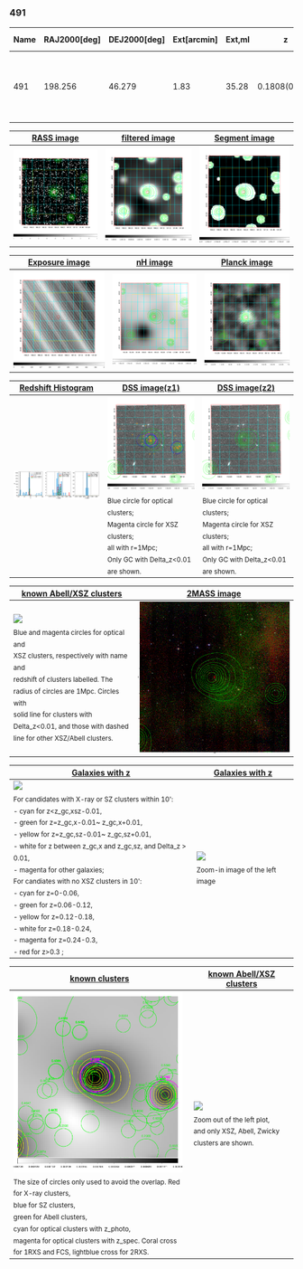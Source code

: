 <div STYLE="page-break-after: always;"></div>

### 491

|Name|RAJ2000[deg]|DEJ2000[deg] |Ext[arcmin]| Ext,ml | z | z_src| C|GC(XSZ,Delta_z<0.01)| GC(OPT,Delta_z<0.01)|GC| R_sig[arcmin] | R500[arcmin] | R500[Mpc]| CRsig[c/s] | CR500[c/s] |L500[1E44 erg/s]|F500[1E-12 erg/s/cm^2]| M500[1E14 Msun]|Tx[keV]|Cnt_sig|Beta|Rc[arcmin]|Comment|Alias|
|---|---|---|---|---|---|------|---|--------|---------|----------|---|---|---|---|---|---|---|---|---|---|---|---|---|---|
|491| 198.256| 46.279| 1.83| 35.28| 0.1808(0.005)| z1, z_xsz| B| F20, MCXC, PSZ2, SPI, Tar| A, C, N, RM, W| A, C, F20, MCXC, N, PSZ2, SPI, Tar, W| 12.212| 5.745| 1.050| 0.165(0.029)| 0.151(0.027)| 2.842(0.292)| 3.095(0.318)| 3.93(0.19)| 5.28(0.17)| 94.4| 0.838(-0.128+0.109)| 4.359(-0.909+0.722)| -| k176|

|[RASS image](../image/491/491_img.pdf)|[filtered image](../image/491/491_fil.pdf)|[Segment image](../image/491/491_seg.pdf)|
|-------------------|--------------------|-------------------|
| <img src="../image/491/491_img.png" width="300">  | <img src="../image/491/491_fil.png" width="300">   | <img src="../image/491/491_seg.png" width="300">  |

|[Exposure image](../image/491/491_mex.pdf)| [nH image](../image/491/491_nh.pdf)| [Planck image](../image/491/491_p.pdf)|
|-------------------|--------------------|-------------------|
|<img src="../image/491/491_mex.png" width="300">   | <img src="../image/491/491_nh.png" width="300">    | <img src="../image/491/491_p.png" width="300"> |

|[Redshift Histogram](../image/491/491_zg.pdf) | [DSS image(z1)](../image/491/491_dss_z1.pdf)      |  [DSS image(z2)](../image/491/491_dss_z2.pdf)    |
|-------------------|--------------------|-------------------|
|<img src="../image/491/491_zg.png" width="300"> |<img src="../image/491/491_dss_z1.png" width="300"> <sub><br>Blue circle for optical clusters; <br>Magenta circle for XSZ clusters; <br>all with r=1Mpc; <br>Only GC with Delta_z<0.01 are shown. </sub>| <img src="../image/491/491_dss_z2.png" width="300"><sub><br>Blue circle for optical clusters; <br>Magenta circle for XSZ clusters; <br>all with r=1Mpc; <br>Only GC with Delta_z<0.01 are shown. </sub> |

|[known Abell/XSZ clusters](../image/491/491_m.pdf) | [2MASS image](../image/491/491_2mass.pdf)      |
|-------------------|-------------------|
|<img src=../image/491/491_m.png width="300"> <br><sub>Blue and magenta circles for optical and <br>XSZ clusters, respectively with name and <br>redshift of clusters labelled. The <br>radius of circles are 1Mpc. Circles with <br>solid line for clusters with <br>Delta_z<0.01, and those with dashed <br>line for other XSZ/Abell clusters.        </sub>|<img src="../image/491/491_2mass.png" width="300">  |

|[Galaxies with z](../image/491/491_opt_ned.pdf) |[Galaxies with z](../image/491/491_opt_ned_zoom.pdf) |
|-------------------|-------------------|
| <img src=../image/491/491_opt_ned.png width="300"> <br><sub> For candidates with X-ray or SZ clusters within 10': <br> - cyan for z<z_gc,xsz-0.01, <br> - green for z=z_gc,x-0.01~ z_gc,x+0.01, <br> - yellow for z=z_gc,sz-0.01~ z_gc,sz+0.01, <br> - white for z between z_gc,x and z_gc,sz, and Delta_z > 0.01, <br> - magenta for other galaxies; <br>For candiates with no XSZ clusters in 10': <br> - cyan for z=0-0.06, <br> - green for z=0.06-0.12, <br> - yellow for z=0.12-0.18, <br> - white for z=0.18-0.24, <br> - magenta for z=0.24-0.3, <br> - red for z>0.3 ;  </sub>|<img src=../image/491/491_opt_ned_zoom.png width="300">  <br><sub> Zoom-in image of the left image</sub>|

|[known clusters](../image/491/491_gc.pdf) |[known Abell/XSZ clusters](../image/491/491_gc_large.pdf) |
|-------------------|-------------------|
| <img src=../image/491/491_gc.png width="300"> <br><sub> The size of circles only used to avoid the overlap. Red for X-ray clusters, <br> blue for SZ clusters, <br> green for Abell clusters, <br> cyan for optical clusters with z_photo, <br> magenta for optical clusters with z_spec. Coral cross for 1RXS and FCS, lightblue cross for 2RXS. </sub>|<img src=../image/491/491_gc_large.png width="300"> <br><sub> Zoom out of the left plot, <br> and only XSZ, Abell, Zwicky clusters are shown. </sub> |



